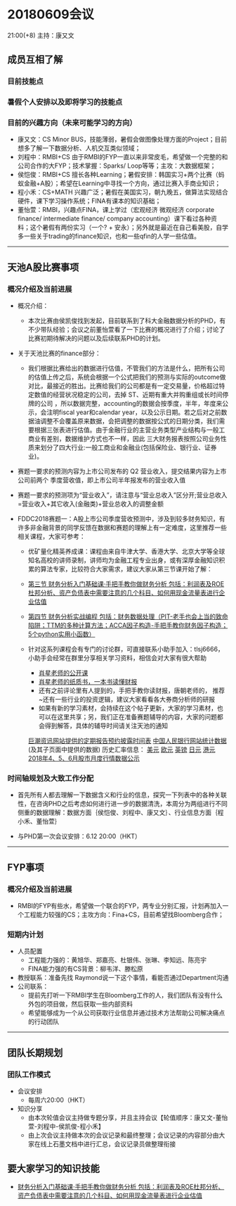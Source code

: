 # 20180609会议 
21:00(+8) 主持：康又文

## 成员互相了解
### 目前技能点
### 暑假个人安排以及即将学习的技能点
### 目前的兴趣方向（未来可能学习的方向）
* 康又文：CS Minor BUS，技能薄弱，暑假会做图像处理方面的Project；目前想多了解一下数据分析、人机交互类似领域；
* 刘程中：RMBI+CS 由于RMBI的FYP一直以来非常皮毛，希望做一个完整的和公司合作的大FYP；技术掌握：Sparks/ Loop等等；主攻：大数据框架；
* 侯恺俊：RMBI+CS 擅长各种Learning；暑假安排：韩国实习+两个比赛（蚂蚁金融+A股）；希望在Learning中寻找一个方向，通过比赛入手商业知识；
* 程小禾：CS+MATH 兴趣广泛；暑假在美国实习，朝九晚五，做算法实现结合硬件，课下学习操作系统；FINA有课本的知识基础；
* 董怡萱：RMBI，兴趣点FINA，课上学过（宏观经济 微观经济 corporate finance/ intermediate finance/ company accounting）课下看过各种资料；这个暑假有两份实习（一个? + 安永）；另外就是最近在自己看美股，自学多一些关于trading的finance知识，也和一些qfin的人学一些估值。

---

## 天池A股比赛事项
### 概况介绍及当前进展
* 概况介绍：
  * 本次比赛由侯凯俊找到发起，目前联系到了科大金融数据分析的PHD，有不少带队经验；会议之前董怡萱看了一下比赛的概况进行了介绍；讨论了比赛初期待解决的问题以及后续联系PHD的计划。

* 关于天池比赛的finance部分：
  * 我们根据比赛给出的数据进行估值，不管我们的方法是什么，把所有公司的估值上传之后，系统会根据一个公式把我们的预测与实际的outcome做对比，最接近的胜出。比赛给我们的公司都是有一定交易量，价格超过特定数值的经营状况稳定的公司，去掉 ST、近期有重大并购重组或长时间停牌的公司 ，所以数据完整，accounting的数据会按季度，半年，年度来公示，会注明fiscal year和calendar year，以及公示日期。若之后对之前数据油调整不会覆盖原来数据，会把调整的数据按公式的日期分类，我们需要根据三张表进行估值。由于金融行业的主营业务类型产业结构与一般工商业有差别，数据维护方式也不一样，因此 三大财务报表按照公司业务性质来划分了四大行业:一般工商业和金融业(包括保险业、银行业、证券业)。<br>


 * 赛题一要求的预测内容为上市公司发布的 Q2 营业收入，提交结果内容为上市公司前两个 季度营收值，即上市公司半年报发布的营业收入值 

 * 赛题一要求的预测项为“营业收入”，请注意与“营业总收入”区分开;营业总收入=营业收入+其它收入(金融类)+营业总收入的调整金额 

* FDDC2018赛题一：A股上市公司季度营收预测中，涉及到较多财务知识，有许多非金融背景的同学反馈在数据和赛题的理解上有一定难度，这里推荐一些相关课程，大家可参考：
  * 优矿量化精英养成课：课程由来自牛津大学、香港大学、北京大学等全球知名高校的讲师录制，讲师均为金融工程专业出身，或有深厚金融知识积累的算法专家，比较符合大家需求，建议大家从第三节课开始了解：
  * [第三节 财务分析入门基础课·手把手教你做财务分析 包括：利润表及ROE杜邦分析、资产负债表中需要注意的几个科目、如何用现金流量表进行企业估值](https://uqer.io/course/3)
  * [第四节 财务分析实战编程 包括：财务数据处理（PIT-老手也会上当的致命陷阱；TTM的多种计算方法；ACCA因子构造-手把手教你财务因子构造；5个python实用小函数）](https://uqer.io/course/4)
  * 针对这系列课程会有专门的讨论群，可直接联系小助手加入：tlsj6666，小助手会经常在群里分享相关学习资料，相信会对大家有很大帮助
    * [肖星老师的公开课](https://uqer.io/course/4)
    * [肖星老师的纸质书，一本书读懂财报](https://book.douban.com/subject/25926542/)
    * 还有之前评论里有人提到的，手把手教你读财报，唐朝老师的， 推荐~还有一些行业的投资逻辑，建议大家看看各大券商分析师的研报
    * 如果有新的学习素材，会持续在这个帖子更新，大家的学习素材，也可以在这里共享；另，我们正在准备赛题辅导的内容，大家的问题都会得到解答，具体的辅导时间请关注天池的通知


    [巨潮资讯网站提供的定期报告预约披露时间表](http://www.cninfo.com.cn/cninfo-new/information/prbookinfo)
    [中国人民银行网站统计数据](http://www.pbc.gov.cn/diaochatongjisi/116219/116319/index.html) (及其子页面中提供的数据)
    历史汇率信息：
    [美元](http://fx.cmbchina.com/hq/History.aspx?nbr=%u7F8E%u5143)
    [欧元](http://fx.cmbchina.com/hq/History.aspx?nbr=%u6B27%u5143)
    [英镑](http://fx.cmbchina.com/hq/History.aspx?nbr=%u82F1%u9551)
    [日元](http://fx.cmbchina.com/hq/History.aspx?nbr=%u65E5%u5143)
    [港元](http://fx.cmbchina.com/hq/History.aspx?nbr=%u6E2F%u5E01)
    [2018年4、5、6月股市月度行情数据公示](http://guba.eastmoney.com/news,gmxx,592303286.html)

### 时间轴规划及大致工作分配
* 首先所有人都去理解一下数据含义和行业的信息，探究一下列表中的各种关联性，在咨询PHD之后考虑如何进行进一步的数据清洗，本周分为两组进行不同侧重的数据理解：数据方面｛侯恺俊、刘程中、康又文｝、行业信息方面｛程小禾、董怡萱｝

* 与PHD第一次会议安排：6.12 20:00（HKT）

---

## FYP事项
### 概况介绍及当前进展
* RMBI的FYP有些水，希望做一个联合的FYP，两专业分别汇报，计划再加入一个工程能力较强的CS；主攻方向：Fina+CS，目前希望找Bloomberg合作；
### 短期内计划
* 人员配置
  * 工程能力强的：黄旭华、郑嘉亮、杜银伟、张琳、李知远、陈亮宇
  * FINA能力强的有CS背景：柳韦洋、滕松原
* 教授联系：准备先找 Raymond说一下这个事情，看能否通过Department沟通
* 公司联系：
  * 提前先打听一下RMBI学生在Bloomberg工作的人，我们团队有没有什么外包的项目做，然后获取一些内部资料
  * 希望能够成为一个从公司获取行业信息并通过技术方法帮助公司解决痛点的行动团队

---

## 团队长期规划
### 团队工作模式
* 会议安排
  * 每周六20:00（HKT）
* 知识分享
  * 由本次轮值会议主持做专题分享，并且主持会议【轮值顺序：康又文-董怡萱-刘程中-侯凯俊-程小禾】
  * 由上次会议主持做本次的会议记录和最终整理；会议记录的内容部分由大家在线上石墨文档中进行汇总，会议记录员做整理衔接
  
## 要大家学习的知识技能
* [财务分析入门基础课·手把手教你做财务分析 包括：利润表及ROE杜邦分析、资产负债表中需要注意的几个科目、如何用现金流量表进行企业估值](https://uqer.io/course/3)

